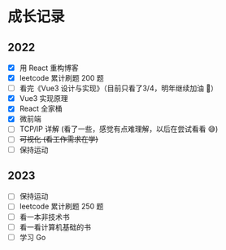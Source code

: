 # 成长记录
## 2022

- [x] 用 React 重构博客
- [x] leetcode 累计刷题 200 题
- [ ] 看完《Vue3 设计与实现》（目前只看了3/4，明年继续加油 🚀）
- [x] Vue3 实现原理
- [x] React 全家桶
- [x] 微前端
- [ ] TCP/IP 详解 (看了一些，感觉有点难理解，以后在尝试看看 😅)
- [ ] ~~可视化 (看工作需求在学)~~
- [ ] 保持运动

## 2023
- [ ] 保持运动
- [ ] leetcode 累计刷题 250 题
- [ ] 看一本非技术书
- [ ] 看一看计算机基础的书
- [ ] 学习 Go